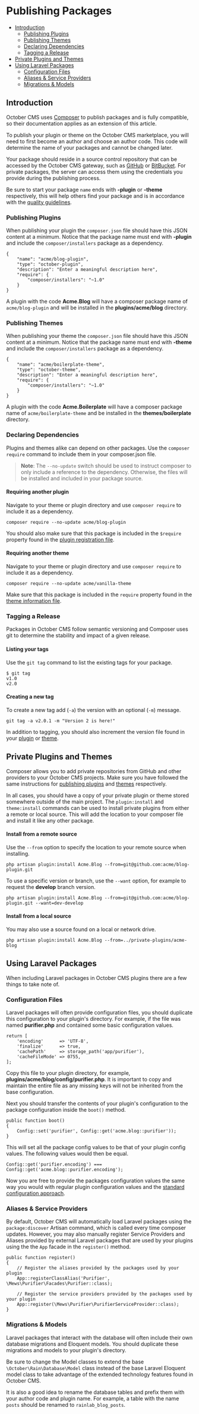 # Publishing Packages

- [Introduction](#introduction)
    - [Publishing Plugins](#publishing-plugins)
    - [Publishing Themes](#publishing-themes)
    - [Declaring Dependencies](#dependencies)
    - [Tagging a Release](#tagging-release)
- [Private Plugins and Themes](#private-plugins-themes)
- [Using Laravel Packages](#laravel-packages)
    - [Configuration Files](#laravel-config-files)
    - [Aliases & Service Providers](#laravel-aliases-service-providers)
    - [Migrations & Models](#laravel-migrations-models)

<a name="introduction"></a>
## Introduction

October CMS uses [Composer](https://getcomposer.org/) to publish packages and is fully compatible, so their documentation applies as an extension of this article.

To publish your plugin or theme on the October CMS marketplace, you will need to first become an author and choose an author code. This code will determine the name of your packages and cannot be changed later.

Your package should reside in a source control repository that can be accessed by the October CMS gateway, such as [GitHub](https://github.com/) or [BitBucket](https://bitbucket.org/). For private packages, the server can access them using the credentials you provide during the publishing process.

Be sure to start your package `name` ends with **-plugin** or **-theme** respectively, this will help others find your package and is in accordance with the [quality guidelines](../help/guidelines/developer#package-naming).

<a name="publishing-plugins"></a>
### Publishing Plugins

When publishing your plugin the `composer.json` file should have this JSON content at a minimum. Notice that the package name must end with **-plugin** and include the `composer/installers` package as a dependency.

    {
        "name": "acme/blog-plugin",
        "type": "october-plugin",
        "description": "Enter a meaningful description here",
        "require": {
            "composer/installers": "~1.0"
        }
    }

A plugin with the code **Acme.Blog** will have a composer package name of `acme/blog-plugin` and will be installed in the **plugins/acme/blog** directory.

<a name="publishing-themes"></a>
### Publishing Themes

When publishing your theme the `composer.json` file should have this JSON content at a minimum. Notice that the package name must end with **-theme** and include the `composer/installers` package as a dependency.

    {
        "name": "acme/boilerplate-theme",
        "type": "october-theme",
        "description": "Enter a meaningful description here",
        "require": {
            "composer/installers": "~1.0"
        }
    }

A plugin with the code **Acme.Boilerplate** will have a composer package name of `acme/boilerplate-theme` and be installed in the **themes/boilerplate** directory.

<a name="dependencies"></a>
### Declaring Dependencies

Plugins and themes alike can depend on other packages. Use the `composer require` command to include them in your composer.json file.

> **Note**: The `--no-update` switch should be used to instruct composer to only include a reference to the dependency. Otherwise, the files will be installed and included in your package source.

#### Requiring another plugin

Navigate to your theme or plugin directory and use `composer require` to include it as a dependency.

    composer require --no-update acme/blog-plugin

You should also make sure that this package is included in the `$require` property found in the [plugin registration file](../plugin/registration#dependency-definitions).

#### Requiring another theme

Navigate to your theme or plugin directory and use `composer require` to include it as a dependency.

    composer require --no-update acme/vanilla-theme

Make sure that this package is included in the `require` property found in the [theme information file](../themes/development#dependencies).

<a name="tagging-release"></a>
### Tagging a Release

Packages in October CMS follow semantic versioning and Composer uses git to determine the stability and impact of a given release.

#### Listing your tags

Use the `git tag` command to list the existing tags for your package.

    $ git tag
    v1.0
    v2.0

#### Creating a new tag

To create a new tag add (`-a`) the version with an optional (`-m`) message.

    git tag -a v2.0.1 -m "Version 2 is here!"

In addition to tagging, you should also increment the version file found in your [plugin](../plugin/updates) or [theme](../themes/development#version-file).

<a name="private-plugins-themes"></a>
## Private Plugins and Themes

Composer allows you to add private repositories from GitHub and other providers to your October CMS projects. Make sure you have followed the same instructions for [publishing plugins](#publishing-plugins) and [themes](#publishing-themes) respectively.

In all cases, you should have a copy of your private plugin or theme stored somewhere outside of the main project. The `plugin:install` and `theme:install` commands can be used to install private plugins from either a remote or local source. This will add the location to your composer file and install it like any other package.

#### Install from a remote source

Use the `--from` option to specify the location to your remote source when installing.

    php artisan plugin:install Acme.Blog --from=git@github.com:acme/blog-plugin.git

To use a specific version or branch, use the `--want` option, for example to request the **develop** branch version.

    php artisan plugin:install Acme.Blog --from=git@github.com:acme/blog-plugin.git --want=dev-develop

#### Install from a local source

You may also use a source found on a local or network drive.

    php artisan plugin:install Acme.Blog --from=../private-plugins/acme-blog

<a name="laravel-packages"></a>
## Using Laravel Packages

When including Laravel packages in October CMS plugins there are a few things to take note of.

<a name="laravel-config-files"></a>
### Configuration Files

Laravel packages will often provide configuration files, you should duplicate this configuration to your plugin's directory. For example, if the file was named **purifier.php** and contained some basic configuration values.

    return [
        'encoding'      => 'UTF-8',
        'finalize'      => true,
        'cachePath'     => storage_path('app/purifier'),
        'cacheFileMode' => 0755,
    ];

Copy this file to your plugin directory, for example, **plugins/acme/blog/config/purifier.php**. It is important to copy and maintain the entire file as any missing keys will not be inherited from the base configuration.

Next you should transfer the contents of your plugin's configuration to the package configuration inside the `boot()` method.

    public function boot()
    {
        Config::set('purifier', Config::get('acme.blog::purifier'));
    }

This will set all the package config values to be that of your plugin config values. The following values would then be equal.

    Config::get('purifier.encoding') === Config::get('acme.blog::purifier.encoding');

Now you are free to provide the packages configuration values the same way you would with regular plugin configuration values and the [standard configuration approach](settings#file-configuration).

<a name="laravel-aliases-service-providers"></a>
### Aliases & Service Providers

By default, October CMS will automatically load Laravel packages using the `package:discover` Artisan command, which is called every time composer updates. However, you may also manually register Service Providers and Aliases provided by external Laravel packages that are used by your plugins using the the `App` facade in the `register()` method.

    public function register()
    {
        // Register the aliases provided by the packages used by your plugin
        App::registerClassAlias('Purifier', \Mews\Purifier\Facades\Purifier::class);

        // Register the service providers provided by the packages used by your plugin
        App::register(\Mews\Purifier\PurifierServiceProvider::class);
    }

<a name="laravel-migrations-models"></a>
### Migrations & Models

Laravel packages that interact with the database will often include their own database migrations and Eloquent models. You should duplicate these migrations and models to your plugin's directory.

Be sure to change the Model classes to extend the base `\October\Rain\Database\Model` class instead of the base Laravel Eloquent model class to take advantage of the extended technology features found in October CMS.

It is also a good idea to rename the database tables and prefix them with your author code and plugin name. For example, a table with the name `posts` should be renamed to `rainlab_blog_posts`.

